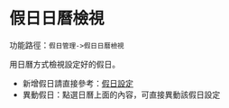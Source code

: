 # 假日日曆檢視

功能路徑：`假日管理->假日日曆檢視`

用日曆方式檢視設定好的假日。

* 新增假日請直接參考：[假日設定](/guide/holiday-set)
* 異動假日：點選日曆上面的內容，可直接異動該假日設定
